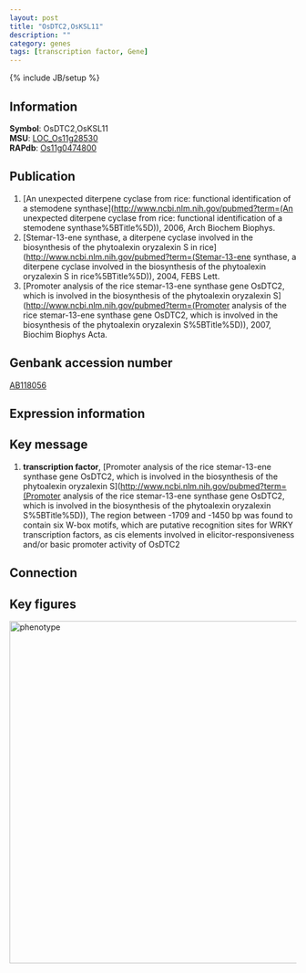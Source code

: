 ```yaml
---
layout: post
title: "OsDTC2,OsKSL11"
description: ""
category: genes
tags: [transcription factor, Gene]
---
```

{% include JB/setup %}

## Information
__Symbol__: OsDTC2,OsKSL11  
__MSU__: [LOC_Os11g28530](http://rice.plantbiology.msu.edu/cgi-bin/ORF_infopage.cgi?orf=LOC_Os11g28530)  
__RAPdb__: [Os11g0474800](http://rapdb.dna.affrc.go.jp/viewer/gbrowse_details/irgsp1?name=Os11g0474800)  

## Publication
1. [An unexpected diterpene cyclase from rice: functional identification of a stemodene synthase](http://www.ncbi.nlm.nih.gov/pubmed?term=(An unexpected diterpene cyclase from rice: functional identification of a stemodene synthase%5BTitle%5D)), 2006, Arch Biochem Biophys.
2. [Stemar-13-ene synthase, a diterpene cyclase involved in the biosynthesis of the phytoalexin oryzalexin S in rice](http://www.ncbi.nlm.nih.gov/pubmed?term=(Stemar-13-ene synthase, a diterpene cyclase involved in the biosynthesis of the phytoalexin oryzalexin S in rice%5BTitle%5D)), 2004, FEBS Lett.
3. [Promoter analysis of the rice stemar-13-ene synthase gene OsDTC2, which is involved in the biosynthesis of the phytoalexin oryzalexin S](http://www.ncbi.nlm.nih.gov/pubmed?term=(Promoter analysis of the rice stemar-13-ene synthase gene OsDTC2, which is involved in the biosynthesis of the phytoalexin oryzalexin S%5BTitle%5D)), 2007, Biochim Biophys Acta.

## Genbank accession number
[AB118056](http://www.ncbi.nlm.nih.gov/nuccore/AB118056)

## Expression information

## Key message
1. __transcription factor__, [Promoter analysis of the rice stemar-13-ene synthase gene OsDTC2, which is involved in the biosynthesis of the phytoalexin oryzalexin S](http://www.ncbi.nlm.nih.gov/pubmed?term=(Promoter analysis of the rice stemar-13-ene synthase gene OsDTC2, which is involved in the biosynthesis of the phytoalexin oryzalexin S%5BTitle%5D)),  The region between -1709 and -1450 bp was found to contain six W-box motifs, which are putative recognition sites for WRKY transcription factors, as cis elements involved in elicitor-responsiveness and/or basic promoter activity of OsDTC2

## Connection

## Key figures
<img src="http://ricencode.github.io/images/OsKSL11.pheno.png" alt="phenotype"  style="width: 600px;"/>



